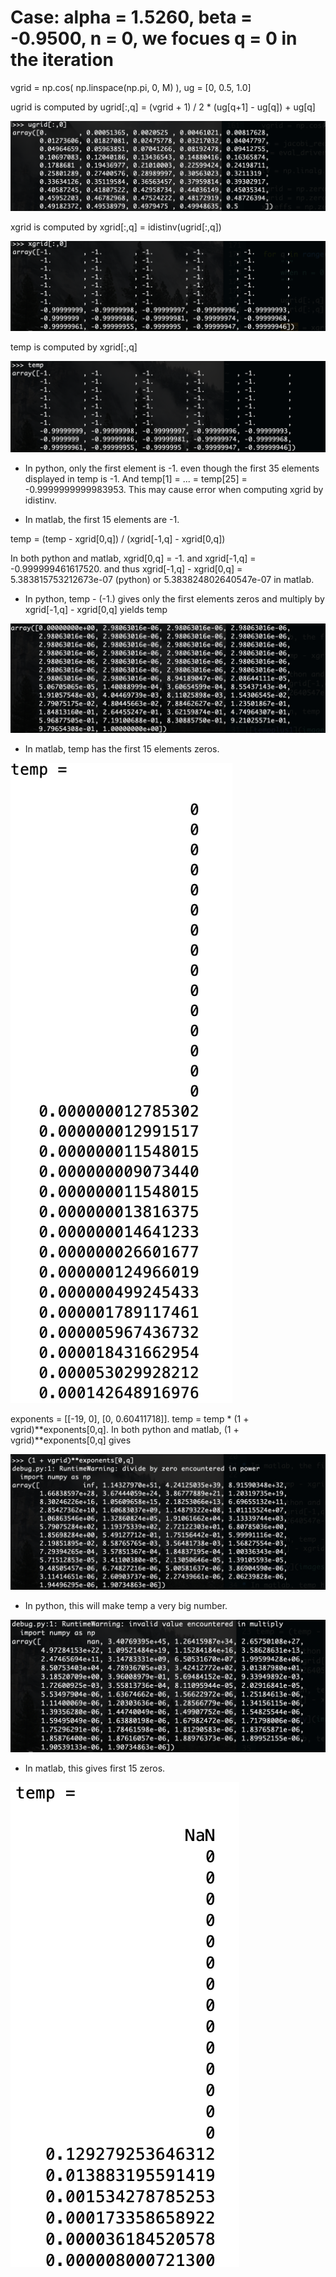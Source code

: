 # Case: alpha = 1.5260, beta = -0.9500, n = 0, we focues q = 0 in the iteration

vgrid = np.cos( np.linspace(np.pi, 0, M) ), ug = [0, 0.5, 1.0]

ugrid is computed by ugrid[:,q] = (vgrid + 1) / 2 * (ug[q+1] - ug[q]) + ug[q]

![ugrid](images/ugrid.png)

xgrid is computed by xgrid[:,q] = idistinv(ugrid[:,q])

![xgrid](images/xgrid.png)

temp is computed by xgrid[:,q]

![temp](images/temp.png)

* In python, only the first element is -1. even though the first 35 elements
displayed in temp is -1. And temp[1] = ... = temp[25] = -0.9999999999983953.
This may cause error when computing xgrid by idistinv.

* In matlab, the first 15 elements are -1.

temp = (temp - xgrid[0,q]) / (xgrid[-1,q] - xgrid[0,q])

In both python and matlab, xgrid[0,q] = -1. and xgrid[-1,q] = -0.999999461617520.
and thus xgrid[-1,q] - xgrid[0,q] = 5.383815753212673e-07 (python) or
5.383824802640547e-07 in matlab.

* In python, temp - (-1.) gives only the first elements zeros and multiply by
xgrid[-1,q] - xgrid[0,q] yields temp

![tempexppy](images/tempexppy.png)

* In matlab, temp has the first 15 elements zeros.

![tempexpmat](images/tempexpmat.png)

exponents = [[-19, 0], [0, 0.60411718]].  temp = temp * (1 + vgrid)**exponents[0,q].
In both python and matlab, (1 + vgrid)**exponents[0,q] gives

![powerpy](images/powerpy.png)

* In python, this will make temp a very big number.

![tempfinalpy](images/tempfinalpy.png)

* In matlab, this gives first 15 zeros.

![tempfinalmat](images/tempfinalmat.png)

